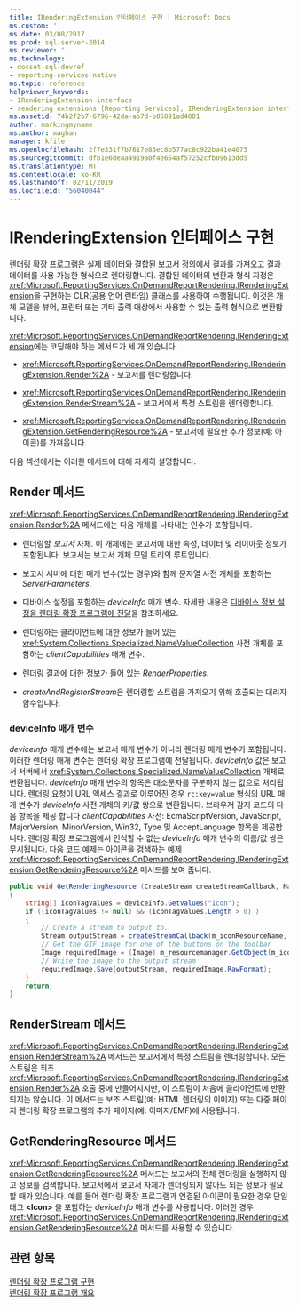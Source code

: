 ```yaml
---
title: IRenderingExtension 인터페이스 구현 | Microsoft Docs
ms.custom: ''
ms.date: 03/08/2017
ms.prod: sql-server-2014
ms.reviewer: ''
ms.technology:
- docset-sql-devref
- reporting-services-native
ms.topic: reference
helpviewer_keywords:
- IRenderingExtension interface
- rendering extensions [Reporting Services], IRenderingExtension interface
ms.assetid: 74b2f2b7-6796-42da-ab7d-b05891ad4001
author: markingmyname
ms.author: maghan
manager: kfile
ms.openlocfilehash: 2f7e331f7b7617e85ec8b577ac8c922ba41e4075
ms.sourcegitcommit: dfb1e6deaa4919a0f4e654af57252cfb09613dd5
ms.translationtype: MT
ms.contentlocale: ko-KR
ms.lasthandoff: 02/11/2019
ms.locfileid: "56040044"
---
```

# <a name="implementing-the-irenderingextension-interface"></a>IRenderingExtension 인터페이스 구현
  렌더링 확장 프로그램은 실제 데이터와 결합된 보고서 정의에서 결과를 가져오고 결과 데이터를 사용 가능한 형식으로 렌더링합니다. 결합된 데이터의 변환과 형식 지정은 <xref:Microsoft.ReportingServices.OnDemandReportRendering.IRenderingExtension>을 구현하는 CLR(공용 언어 런타임) 클래스를 사용하여 수행됩니다. 이것은 개체 모델을 뷰어, 프린터 또는 기타 출력 대상에서 사용할 수 있는 출력 형식으로 변환합니다.  
  
 <xref:Microsoft.ReportingServices.OnDemandReportRendering.IRenderingExtension>에는 코딩해야 하는 메서드가 세 개 있습니다.  
  
-   <xref:Microsoft.ReportingServices.OnDemandReportRendering.IRenderingExtension.Render%2A> - 보고서를 렌더링합니다.  
  
-   <xref:Microsoft.ReportingServices.OnDemandReportRendering.IRenderingExtension.RenderStream%2A> - 보고서에서 특정 스트림을 렌더링합니다.  
  
-   <xref:Microsoft.ReportingServices.OnDemandReportRendering.IRenderingExtension.GetRenderingResource%2A> - 보고서에 필요한 추가 정보(예: 아이콘)를 가져옵니다.  
  
 다음 섹션에서는 이러한 메서드에 대해 자세히 설명합니다.  
  
## <a name="render-method"></a>Render 메서드  
 <xref:Microsoft.ReportingServices.OnDemandReportRendering.IRenderingExtension.Render%2A> 메서드에는 다음 개체를 나타내는 인수가 포함됩니다.  
  
-   렌더링할 *보고서* 자체. 이 개체에는 보고서에 대한 속성, 데이터 및 레이아웃 정보가 포함됩니다. 보고서는 보고서 개체 모델 트리의 루트입니다.  
  
-   보고서 서버에 대한 매개 변수(있는 경우)와 함께 문자열 사전 개체를 포함하는 *ServerParameters*.  
  
-   디바이스 설정을 포함하는 *deviceInfo* 매개 변수. 자세한 내용은 [디바이스 정보 설정을 렌더링 확장 프로그램에 전달](../../report-server-web-service/net-framework/passing-device-information-settings-to-rendering-extensions.md)을 참조하세요.  
  
-   렌더링하는 클라이언트에 대한 정보가 들어 있는 <xref:System.Collections.Specialized.NameValueCollection> 사전 개체를 포함하는 *clientCapabilities* 매개 변수.  
  
-   렌더링 결과에 대한 정보가 들어 있는 *RenderProperties*.  
  
-   *createAndRegisterStream*은 렌더링할 스트림을 가져오기 위해 호출되는 대리자 함수입니다.  
  
### <a name="deviceinfo-parameter"></a>deviceInfo 매개 변수  
 *deviceInfo* 매개 변수에는 보고서 매개 변수가 아니라 렌더링 매개 변수가 포함됩니다. 이러한 렌더링 매개 변수는 렌더링 확장 프로그램에 전달됩니다. *deviceInfo* 값은 보고서 서버에서 <xref:System.Collections.Specialized.NameValueCollection> 개체로 변환됩니다. *deviceInfo* 매개 변수의 항목은 대소문자를 구분하지 않는 값으로 처리됩니다. 렌더링 요청이 URL 액세스 결과로 이루어진 경우 `rc:key=value` 형식의 URL 매개 변수가 *deviceInfo* 사전 개체의 키/값 쌍으로 변환됩니다. 브라우저 감지 코드의 다음 항목을 제공 합니다 *clientCapabilities* 사전: EcmaScriptVersion, JavaScript, MajorVersion, MinorVersion, Win32, Type 및 AcceptLanguage 항목을 제공합니다. 렌더링 확장 프로그램에서 인식할 수 없는 *deviceInfo* 매개 변수의 이름/값 쌍은 무시됩니다. 다음 코드 예제는 아이콘을 검색하는 예제 <xref:Microsoft.ReportingServices.OnDemandReportRendering.IRenderingExtension.GetRenderingResource%2A> 메서드를 보여 줍니다.  
  
```csharp  
public void GetRenderingResource (CreateStream createStreamCallback, NameValueCollection deviceInfo)  
{  
    string[] iconTagValues = deviceInfo.GetValues("Icon");  
    if ((iconTagValues != null) && (iconTagValues.Length > 0) )  
    {  
        // Create a stream to output to.  
        Stream outputStream = createStreamCallback(m_iconResourceName, "gif", null, "image/gif", false);  
        // Get the GIF image for one of the buttons on the toolbar  
        Image requiredImage = (Image) m_resourcemanager.GetObject(m_iconResourceName  
        // Write the image to the output stream  
        requiredImage.Save(outputStream, requiredImage.RawFormat);  
    }  
    return;  
}  
```  
  
## <a name="renderstream-method"></a>RenderStream 메서드  
 <xref:Microsoft.ReportingServices.OnDemandReportRendering.IRenderingExtension.RenderStream%2A> 메서드는 보고서에서 특정 스트림을 렌더링합니다. 모든 스트림은 최초 <xref:Microsoft.ReportingServices.OnDemandReportRendering.IRenderingExtension.Render%2A> 호출 중에 만들어지지만, 이 스트림이 처음에 클라이언트에 반환되지는 않습니다. 이 메서드는 보조 스트림(예: HTML 렌더링의 이미지) 또는 다중 페이지 렌더링 확장 프로그램의 추가 페이지(예: 이미지/EMF)에 사용됩니다.  
  
## <a name="getrenderingresource-method"></a>GetRenderingResource 메서드  
 <xref:Microsoft.ReportingServices.OnDemandReportRendering.IRenderingExtension.GetRenderingResource%2A> 메서드는 보고서의 전체 렌더링을 실행하지 않고 정보를 검색합니다. 보고서에서 보고서 자체가 렌더링되지 않아도 되는 정보가 필요할 때가 있습니다. 예를 들어 렌더링 확장 프로그램과 연결된 아이콘이 필요한 경우 단일 태그 **\<Icon>** 을 포함하는 *deviceInfo* 매개 변수를 사용합니다. 이러한 경우 <xref:Microsoft.ReportingServices.OnDemandReportRendering.IRenderingExtension.GetRenderingResource%2A> 메서드를 사용할 수 있습니다.  
  
## <a name="see-also"></a>관련 항목  
 [렌더링 확장 프로그램 구현](implementing-a-rendering-extension.md)   
 [렌더링 확장 프로그램 개요](rendering-extensions-overview.md)  
  
  

